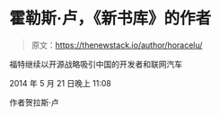 # 霍勒斯·卢，《新书库》的作者

> 原文：<https://thenewstack.io/author/horacelu/>

福特继续以开源战略吸引中国的开发者和联网汽车

2014 年 5 月 21 日晚上 11:08

作者贺拉斯·卢